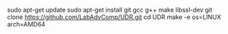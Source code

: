 
sudo apt-get update
sudo apt-get install git gcc g++ make libssl-dev
git clone https://github.com/LabAdvComp/UDR.git
cd UDR
make -e os=LINUX arch=AMD64
